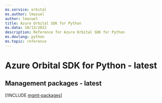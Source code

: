 ```yaml
---
ms.service: orbital
ms.author: lmazuel
author: lmazuel
title: Azure Orbital SDK for Python
ms.data: 10/13/2022
description: Reference for Azure Orbital SDK for Python
ms.devlang: python
ms.topic: reference
---
```

# Azure Orbital SDK for Python - latest

## Management packages - latest
[!INCLUDE [mgmt-packages](orbital-mgmt-index.md)]